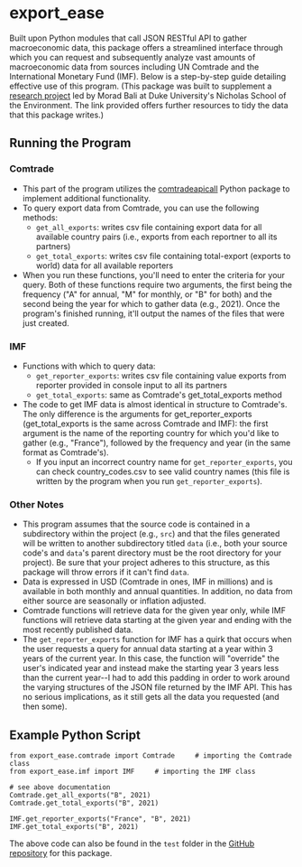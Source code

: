 # export_ease
Built upon Python modules that call JSON RESTful API to gather macroeconomic data, this package offers a streamlined interface through which you can request and subsequently analyze vast amounts of macroeconomic data from sources including UN Comtrade and the International Monetary Fund (IMF). Below is a step-by-step guide detailing effective use of this program. (This package was built to supplement a [research project](https://github.com/pcd15/Econ-Sanctions/blob/main/README.md) led by Morad Bali at Duke University's Nicholas School of the Environment. The link provided offers further resources to tidy the data that this package writes.)
## Running the Program
### Comtrade
* This part of the program utilizes the [comtradeapicall](https://pypi.org/project/comtradeapicall/) Python package to implement additional functionality.
* To query export data from Comtrade, you can use the following methods:
  * ```get_all_exports```: writes csv file containing export data for all available country pairs (i.e., exports from each reportner to all its partners)
  * ```get_total_exports```: writes csv file containing total-export (exports to world) data for all available reporters
* When you run these functions, you'll need to enter the criteria for your query. Both of these functions require two arguments, the first being the frequency ("A" for annual, "M" for monthly, or "B" for both) and the second being the year for which to gather data (e.g., 2021). Once the program's finished running, it'll output the names of the files that were just created.
### IMF
* Functions with which to query data:
  * ```get_reporter_exports```: writes csv file containing value exports from reporter provided in console input to all its partners 
  * ```get_total_exports```: same as Comtrade's get_total_exports method
* The code to get IMF data is almost identical in structure to Comtrade's. The only difference is the arguments for get_reporter_exports (get_total_exports is the same across Comtrade and IMF): the first argument is the name of the reporting country for which you'd like to gather (e.g., "France"), followed by the frequency and year (in the same format as Comtrade's).
  * If you input an incorrect country name for ```get_reporter_exports```, you can check country_codes.csv to see valid country names (this file is written by the program when you run ```get_reporter_exports```).
### Other Notes
* This program assumes that the source code is contained in a subdirectory within the project (e.g., ```src```) and that the files generated will be written to another subdirectory titled ```data``` (i.e., both your source code's and ```data```'s parent directory must be the root directory for your project). Be sure that your project adheres to this structure, as this package will throw errors if it can't find ```data```.
* Data is expressed in USD (Comtrade in ones, IMF in millions) and is available in both monthly and annual quantities. In addition, no data from either source are seasonally or inflation adjusted.
* Comtrade functions will retrieve data for the given year only, while IMF functions will retrieve data starting at the given year and ending with the most recently published data.
* The ```get_reporter_exports``` function for IMF has a quirk that occurs when the user requests a query for annual data starting at a year within 3 years of the current year. In this case, the function will "override" the user's indicated year and instead make the starting year 3 years less than the current year--I had to add this padding in order to work around the varying structures of the JSON file returned by the IMF API. This has no serious implications, as it still gets all the data you requested (and then some).
## Example Python Script
```
from export_ease.comtrade import Comtrade     # importing the Comtrade class
from export_ease.imf import IMF     # importing the IMF class

# see above documentation
Comtrade.get_all_exports("B", 2021)
Comtrade.get_total_exports("B", 2021)

IMF.get_reporter_exports("France", "B", 2021)
IMF.get_total_exports("B", 2021)
```

The above code can also be found in the ```test``` folder in the [GitHub repository](https://github.com/pcd15/export_pkg) for this package.
